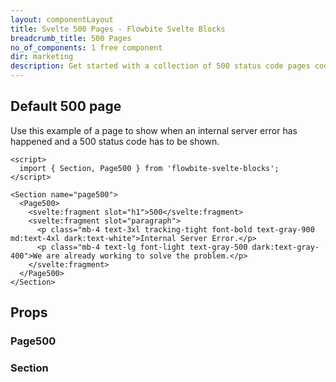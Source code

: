 ```yaml
---
layout: componentLayout
title: Svelte 500 Pages - Flowbite Svelte Blocks
breadcrumb_title: 500 Pages
no_of_components: 1 free component
dir: marketing
description: Get started with a collection of 500 status code pages coded with Tailwind CSS to show when a server error is being triggered.
---
```


<script>
  import { TableProp, TableDefaultRow } from '../utils'
  import { props as item1} from '../props/Page500.json'
  import { props as item2} from '../props/Section.json'
</script>

## Default 500 page

Use this example of a page to show when an internal server error has happened and a 500 status code has to be shown.

```svelte example
<script>
  import { Section, Page500 } from 'flowbite-svelte-blocks';
</script>

<Section name="page500">
  <Page500>
    <svelte:fragment slot="h1">500</svelte:fragment>
    <svelte:fragment slot="paragraph">
      <p class="mb-4 text-3xl tracking-tight font-bold text-gray-900 md:text-4xl dark:text-white">Internal Server Error.</p>
      <p class="mb-4 text-lg font-light text-gray-500 dark:text-gray-400">We are already working to solve the problem.</p>
    </svelte:fragment>
  </Page500>
</Section>
```


## Props

### Page500

<TableProp>
<TableDefaultRow items={item1} rowState='hover' />
</TableProp>

### Section

<TableProp>
<TableDefaultRow items={item2} rowState='hover' />
</TableProp>
